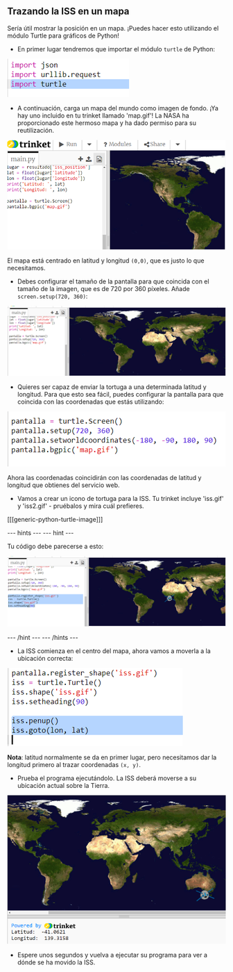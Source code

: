 ## Trazando la ISS en un mapa

Sería útil mostrar la posición en un mapa. ¡Puedes hacer esto utilizando el módulo Turtle para gráficos de Python!

+ En primer lugar tendremos que importar el módulo `turtle` de Python:

![captura de pantalla](images/iss-turtle.png)

+ A continuación, carga un mapa del mundo como imagen de fondo. ¡Ya hay uno incluido en tu trinket llamado 'map.gif'! La NASA ha proporcionado este hermoso mapa y ha dado permiso para su reutilización. 

![captura de pantalla](images/iss-map.png)

El mapa está centrado en latitud y longitud `(0,0)`, que es justo lo que necesitamos.

+ Debes configurar el tamaño de la pantalla para que coincida con el tamaño de la imagen, que es de 720 por 360 píxeles. Añade `screen.setup(720, 360)`:

![captura de pantalla](images/iss-setup.png)

+ Quieres ser capaz de enviar la tortuga a una determinada latitud y longitud. Para que esto sea fácil, puedes configurar la pantalla para que coincida con las coordenadas que estás utilizando:

![captura de pantalla](images/iss-world.png)

Ahora las coordenadas coincidirán con las coordenadas de latitud y longitud que obtienes del servicio web.

+ Vamos a crear un icono de tortuga para la ISS. Tu trinket incluye 'iss.gif' y 'iss2.gif' - pruébalos y mira cuál prefieres. 

[[[generic-python-turtle-image]]]

\--- hints \--- \--- hint \---

Tu código debe parecerse a esto:

![captura de pantalla](images/iss-image.png)

\--- /hint \--- \--- /hints \---

+ La ISS comienza en el centro del mapa, ahora vamos a moverla a la ubicación correcta:

![captura de pantalla](images/iss-plot.png)

**Nota**: latitud normalmente se da en primer lugar, pero necesitamos dar la longitud primero al trazar coordenadas `(x, y)`.

+ Prueba el programa ejecutándolo. La ISS deberá moverse a su ubicación actual sobre la Tierra. 

![captura de pantalla](images/iss-plotted.png)

+ Espere unos segundos y vuelva a ejecutar su programa para ver a dónde se ha movido la ISS.